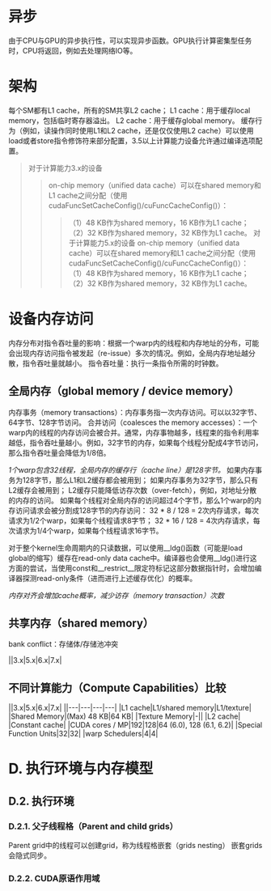 # 异步
由于CPU与GPU的异步执行性，可以实现异步函数。GPU执行计算密集型任务时，CPU将返回，例如去处理网络IO等。


# 架构
每个SM都有L1 cache，所有的SM共享L2 cache；
L1 cache：用于缓存local memory，包括临时寄存器溢出。
L2 cache：用于缓存global memory。
缓存行为（例如，读操作同时使用L1和L2 cache，还是仅仅使用L2 cache）可以使用load或者store指令修饰符来部分配置，3.5以上计算能力设备允许通过编译选项配置。
>对于计算能力3.x的设备
>>on-chip memory（unified data cache）可以在shared memory和L1 cache之间分配（使用cudaFuncSetCacheConfig()/cuFuncCacheConfig()）：
>>>（1）48 KB作为shared memory，16 KB作为L1 cache；
>>>（2）32 KB作为shared memory，32 KB作为L1 cache。
>对于计算能力5.x的设备
>>on-chip memory（unified data cache）可以在shared memory和L1 cache之间分配（使用cudaFuncSetCacheConfig()/cuFuncCacheConfig()）：
>>>（1）48 KB作为shared memory，16 KB作为L1 cache；
>>>（2）32 KB作为shared memory，32 KB作为L1 cache。

# 设备内存访问
内存分布对指令吞吐量的影响：根据一个warp内的线程和内存地址的分布，可能会出现内存访问指令被发起（re-issue）多次的情况。例如，全局内存地址越分散，指令吞吐量就越小。
指令吞吐量：执行一条指令所需的时钟数。
## 全局内存（global memory / device memory）
内存事务（memory transactions）：内存事务指一次内存访问。可以以32字节、64字节、128字节访问。
合并访问（coalesces the memory accesses）：一个warp内的线程的内存访问会被合并。通常，内存事物越多，线程束的指令利用率越低，指令吞吐量越小。例如，32字节的内存，如果每个线程分配成4字节访问，那么指令吞吐量会降低为1/8倍。


*1个warp包含32线程，全局内存的缓存行（cache line）是128字节。*
如果内存事务为128字节，那么L1和L2缓存都会被用到；
如果内存事务为32字节，那么只有L2缓存会被用到；
L2缓存只能降低访存次数（over-fetch），例如，对地址分散的内存的访问。
如果每个线程对全局内存的访问超过4个字节，那么1个warp的内存访问请求会被分割成128字节的内存访问：
32 * 8 / 128 = 2次内存请求，每次请求为1/2个warp，如果每个线程请求8字节；
32 * 16 / 128 = 4次内存请求，每次请求为1/4个warp，如果每个线程请求16字节。

对于整个kernel生命周期内的只读数据，可以使用__ldg()函数（可能是load global的缩写）缓存在read-only data cache中。编译器也会使用__ldg()进行这方面的尝试，当使用const和__restrict__限定符标记这部分数据指针时，会增加编译器探测read-only条件（进而进行上述缓存优化）的概率。

*内存对齐会增加cache概率，减少访存（memory transaction）次数*

## 共享内存（shared memory）
bank conflict：存储体/存储池冲突

||3.x|5.x|6.x|7.x|

## 不同计算能力（Compute Capabilities）比较
||3.x|5.x|6.x|7.x|
||---|---|---|---|
|L1 cache|L1/shared memory|L1/texture|
|Shared Memory|(Max) 48 KB|64 KB|
|Texture Memory|-||
|L2 cache|
|Constant cache|
|CUDA cores / MP|192|128|64 (6.0), 128 (6.1, 6.2)|
|Special Function Units|32|32|
|warp Schedulers|4|4|


# D. 执行环境与内存模型
## D.2. 执行环境
### D.2.1. 父子线程格（Parent and child grids）
Parent grid中的线程可以创建grid，称为线程格嵌套（grids nesting）
嵌套grids会隐式同步。
### D.2.2. CUDA原语作用域
#### 
